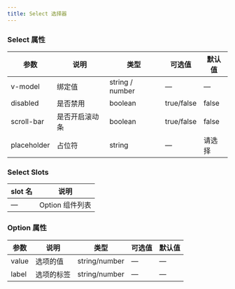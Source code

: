 ```yaml
---
title: Select 选择器
---
```


<ClientOnly>
  <select-demo></select-demo>
</ClientOnly>

### Select 属性

| 参数          | 说明      | 类型              | 可选值        | 默认值   |
|-------------|---------|-----------------|------------|-------|
| v-model    | 绑定值     | string / number | —          | —     |
| disabled    | 是否禁用    | boolean         | true/false | false |
| scroll-bar | 是否开启滚动条 | boolean         | true/false | false |
| placeholder | 占位符     | string          | —          | 请选择   |

### Select Slots

| slot 名 | 说明          |
|--------|-------------|
| —      | Option 组件列表 |

### Option 属性

| 参数    | 说明    | 类型            | 可选值 | 默认值 |
|-------|-------|---------------|-----|-----|
| value | 选项的值  | string/number | —   | —   |
| label | 选项的标签 | string/number | —   | —   |


